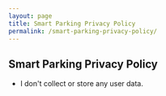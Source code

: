 ```yaml
---
layout: page
title: Smart Parking Privacy Policy
permalink: /smart-parking-privacy-policy/
---
```


## Smart Parking Privacy Policy ##

 - I don't collect or store any user data.
